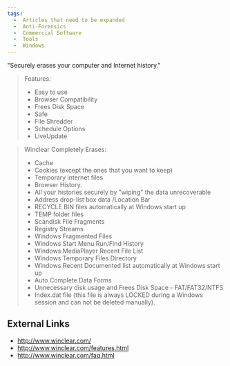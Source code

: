 ```yaml
---
tags:
  -  Articles that need to be expanded
  -  Anti-Forensics 
  -  Commercial Software
  -  Tools
  -  Windows 
---
```

"Securely erases your computer and Internet history."

> Features:
>
> - Easy to use
> - Browser Compatibility
> - Frees Disk Space
> - Safe
> - File Shredder
> - Schedule Options
> - LiveUpdate

> Winclear Completely Erases:
>
> - Cache
> - Cookies (except the ones that you want to keep)
> - Temporary internet files
> - Browser History.
> - All your histories securely by "wiping" the data unrecoverable
> - Address drop-list box data /Location Bar
> - RECYCLE BIN files automatically at Windows start up
> - TEMP folder files
> - Scandisk File Fragments
> - Registry Streams
> - Windows Fragmented Files
> - Windows Start Menu Run/Find History
> - Windows MediaPlayer Recent File List
> - Windows Temporary Files Directory
> - Windows Recent Documented list automatically at Windows start up
> - Auto Complete Data Forms
> - Unnecessary disk usage and Frees Disk Space - FAT/FAT32/NTFS
> - Index.dat file (this file is always LOCKED during a Windows session
>   and can not be deleted manually).

## External Links

- <http://www.winclear.com/>
- <http://www.winclear.com/features.html>
- <http://www.winclear.com/faq.html>